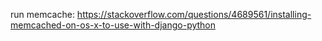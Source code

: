 run memcache:
https://stackoverflow.com/questions/4689561/installing-memcached-on-os-x-to-use-with-django-python
